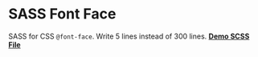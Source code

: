 # SASS Font Face
SASS for CSS `@font-face`. Write 5 lines instead of 300 lines.
**[Demo SCSS File](https://github.com/babakfp/sass-font-face/master/demo/index.scss)**